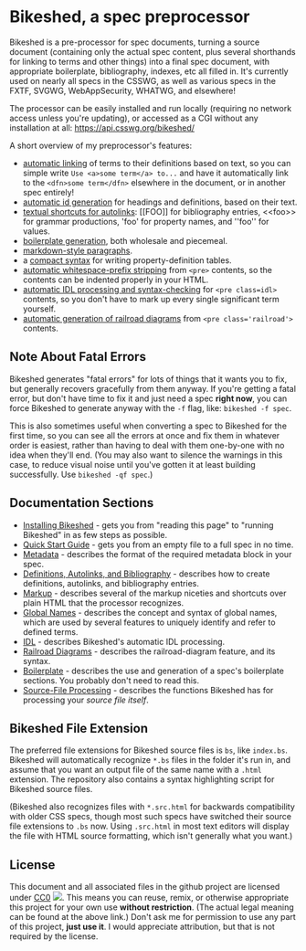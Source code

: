 Bikeshed, a spec preprocessor
=============================

Bikeshed is a pre-processor for spec documents,
turning a source document
(containing only the actual spec content, plus several shorthands for linking to terms and other things)
into a final spec document,
with appropriate boilerplate, bibliography, indexes, etc all filled in.
It's currently used on nearly all specs in the CSSWG,
as well as various specs in the FXTF, SVGWG, WebAppSecurity, WHATWG, and elsewhere!

The processor can be easily installed and run locally (requiring no network access unless you're updating),
or accessed as a CGI without any installation at all: <https://api.csswg.org/bikeshed/>

A short overview of my preprocessor's features:

* [automatic linking](docs/definitions-autolinks.md) of terms to their definitions based on text, so you can simple write `Use <a>some term</a> to...` and have it automatically link to the `<dfn>some term</dfn>` elsewhere in the document, or in another spec entirely!
* [automatic id generation](docs/markup.md) for headings and definitions, based on their text.
* [textual shortcuts for autolinks](docs/definitions-autolinks.md): [[FOO]] for bibliography entries, &lt;&lt;foo>> for grammar productions, 'foo' for property names, and ''foo'' for values.
* [boilerplate generation](docs/boilerplate.md), both wholesale and piecemeal.
* [markdown-style paragraphs](docs/markup.md).
* a [compact syntax](docs/markup.md) for writing property-definition tables.
* [automatic whitespace-prefix stripping](docs/markup.md) from `<pre>` contents, so the contents can be indented properly in your HTML.
* [automatic IDL processing and syntax-checking](docs/idl.md) for `<pre class=idl>` contents, so you don't have to mark up every single significant term yourself.
* [automatic generation of railroad diagrams](docs/railroad-diagrams.md) from `<pre class='railroad'>` contents.

Note About Fatal Errors
-----------------------

Bikeshed generates "fatal errors" for lots of things that it wants you to fix,
but generally recovers gracefully from them anyway.
If you're getting a fatal error,
but don't have time to fix it and just need a spec **right now**,
you can force Bikeshed to generate anyway with the `-f` flag, like: `bikeshed -f spec`.

This is also sometimes useful when converting a spec to Bikeshed for the first time,
so you can see all the errors at once and fix them in whatever order is easiest,
rather than having to deal with them one-by-one with no idea when they'll end.
(You may also want to silence the warnings in this case,
to reduce visual noise until you've gotten it at least building successfully.
Use `bikeshed -qf spec`.)

Documentation Sections
----------------------

* [Installing Bikeshed](docs/install.md) - gets you from "reading this page" to "running Bikeshed" in as few steps as possible.
* [Quick Start Guide](docs/quick-start.md) - gets you from an empty file to a full spec in no time.
* [Metadata](docs/metadata.md) - describes the format of the required metadata block in your spec.
* [Definitions, Autolinks, and Bibliography](docs/definitions-autolinks.md) - describes how to create definitions, autolinks, and bibliography entries.
* [Markup](docs/markup.md) - describes several of the markup niceties and shortcuts over plain HTML that the processor recognizes.
* [Global Names](docs/global-names.md) - describes the concept and syntax of global names, which are used by several features to uniquely identify and refer to defined terms.
* [IDL](docs/idl.md) - describes Bikeshed's automatic IDL processing.
* [Railroad Diagrams](docs/railroad-diagrams.md) - describes the railroad-diagram feature, and its syntax.
* [Boilerplate](docs/boilerplate.md) - describes the use and generation of a spec's boilerplate sections. You probably don't need to read this.
* [Source-File Processing](docs/source.md) - describes the functions Bikeshed has for processing your *source file itself*.

Bikeshed File Extension
-----------------------

The preferred file extensions for Bikeshed source files is `bs`, like `index.bs`.
Bikeshed will automatically recognize `*.bs` files in the folder it's run in,
and assume that you want an output file of the same name with a `.html` extension.
The repository also contains a syntax highlighting script for Bikeshed source files.

(Bikeshed also recognizes files with `*.src.html` for backwards compatibility with older CSS specs,
though most such specs have switched their source file extensions to `.bs` now.
Using `.src.html` in most text editors will display the file with HTML source formatting,
which isn't generally what you want.)

License
-------

This document and all associated files in the github project are licensed under [CC0](http://creativecommons.org/publicdomain/zero/1.0/) ![](http://i.creativecommons.org/p/zero/1.0/80x15.png).
This means you can reuse, remix, or otherwise appropriate this project for your own use **without restriction**.
(The actual legal meaning can be found at the above link.)
Don't ask me for permission to use any part of this project, **just use it**.
I would appreciate attribution, but that is not required by the license.
